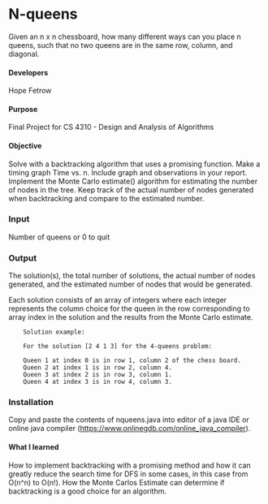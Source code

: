 # N-queens
Given an n x n chessboard, how many different ways can you place n queens, such that no two queens are in the same row,       column, and diagonal.

#### Developers 
Hope Fetrow 

#### Purpose
Final Project for CS 4310 - Design and Analysis of Algorithms

#### Objective
Solve with a backtracking algorithm that uses a promising function. Make a timing graph Time vs. n. Include graph and observations in your report. Implement the Monte Carlo estimate() algorithm for estimating the number of nodes in the tree. Keep track of the actual number of nodes generated when backtracking and compare to the estimated number.  

### Input 
Number of queens or 0 to quit 

### Output
The solution(s), the total number of solutions, the actual number of nodes generated, and the estimated number of nodes that would be generated. 
   
Each solution consists of an array of integers where each integer represents the column choice for the queen in the row corresponding to array index in the solution and the results from the Monte Carlo estimate. 
    
    	Solution example:
		 
		For the solution [2 4 1 3] for the 4-queens problem:
	  
		Queen 1 at index 0 is in row 1, column 2 of the chess board. 
		Queen 2 at index 1 is in row 2, column 4. 
		Queen 3 at index 2 is in row 3, column 1. 
		Queen 4 at index 3 is in row 4, column 3.

### Installation 
Copy and paste the contents of nqueens.java into editor of a java IDE or online java compiler (https://www.onlinegdb.com/online_java_compiler). 

#### What I learned 
How to implement backtracking with a promising method and how it can greatly reduce the search time for DFS in some cases, in this case from O(n^n) to O(n!). How the Monte Carlos Estimate can determine if backtracking is a good choice for an algorithm. 
  
  
